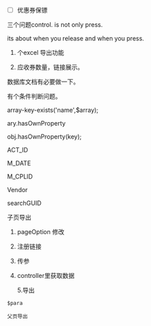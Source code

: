 * [ ] 优惠券保镖

三个问题control. is not only press.

its about when you release and when you press.

1. 个excel 导出功能

2. 应收券数量，链接展示。

数据库文档有必要做一下。

有个条件判断问题。

array-key-exists\('name',$array\);

ary.hasOwnProperty

obj.hasOwnProperty\(key\);

ACT\_ID

M\_DATE

M\_CPLID

Vendor

searchGUID

子页导出

1. pageOption 修改
2. 注册链接
3. 传参
4. controller里获取数据

   5.导出





```
$para
```

```
父页导出


```




